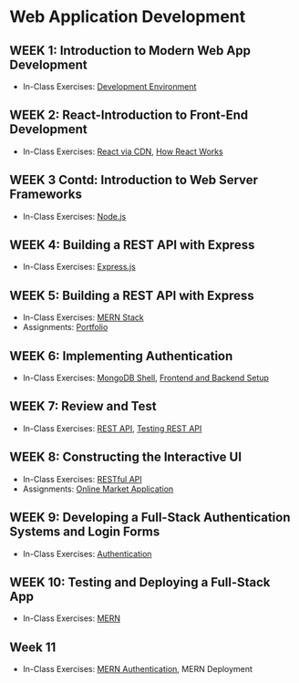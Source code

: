 # Web Application Development

## WEEK 1: Introduction to Modern Web App Development

- In-Class Exercises: [Development Environment](development-envrironment)

## WEEK 2: React-Introduction to Front-End Development

- In-Class Exercises: [React via CDN](react-via-cdn), [How React Works](how-react-works)

## WEEK 3 Contd: Introduction to Web Server Frameworks

- In-Class Exercises: [Node.js](nodejs)

## WEEK 4: Building a REST API with Express

- In-Class Exercises: [Express.js](expressjs)

## WEEK 5: Building a REST API with Express

- In-Class Exercises: [MERN Stack](mern-stack)
- Assignments: [Portfolio](https://github.com/ttran375/comp229-assignment1)

## WEEK 6: Implementing Authentication

- In-Class Exercises: [MongoDB Shell](mongodb-shell), [Frontend and Backend Setup](mern_skeleton)

## WEEK 7: Review and Test

- In-Class Exercises: [REST API](rest-api), [Testing REST API](https://github.com/ttran375/testing-rest-api)

## WEEK 8: Constructing the Interactive UI

- In-Class Exercises: [RESTful API](https://github.com/ttran375/api)
- Assignments: [Online Market Application](https://github.com/ttran375/comp229-assignment2)

## WEEK 9: Developing a Full-Stack Authentication Systems and Login Forms

- In-Class Exercises: [Authentication](https://github.com/ttran375/authentication)

## WEEK 10: Testing and Deploying a Full-Stack App

- In-Class Exercises: [MERN](https://github.com/ttran375/mern)

## Week 11

- In-Class Exercises: [MERN Authentication](https://github.com/ttran375/mern-auth), MERN Deployment
